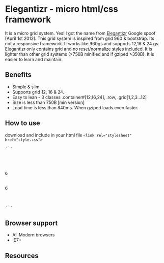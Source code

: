 Elegantizr - micro html/css framework 
=====================================
It is a micro grid system. Yes! I got the name from <a href="http://www.google.com/landing/elegantizr/">Elegantizr</a> Google spoof [April 1st 2012]. This grid system is inspired from grid 960 & bootstrap. Its not a responsive framework. It works like 960gs and supports 12,16 & 24 gs. Elegantizr only contains grid and no reset/normalize styles included. It is lighter than other grid systems (>750B minified and if gziped >350B). It is easier to learn and maintain. 

Benefits
--------
* Simple & slim 
* Supports grid 12, 16 & 24.
* Easy to lean - 3 classes .container#[12,16,24], .row, .grid[1,2,3...12]
* Size is less than 750B [min version]
* Load time is less than 840ms. When gziped loads even faster.

How to use
----------
download and include in your html file
```<link rel="stylesheet" href="style.css">```

<pre>```<div class="container12">
	<div class="row">
		<div class="grid6">6</div>
		<div class="grid6">6</div>
	</div>
</div>```</pre>

Browser support
-----------------
* All Modern browsers 
* IE7+

Resources 
---------


